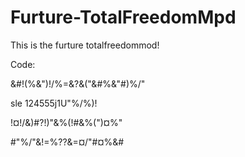 Furture-TotalFreedomMpd
=======================

This is the furture totalfreedommod!

Code:

&#!(%&")!/%=&?&("&#%&"#)%/"

sle 124555j1U"%/%)!

!¤!/&)#?!)"&%(!#&%(")¤%"

#"%/"&!=%??&=¤/"#¤%&#
